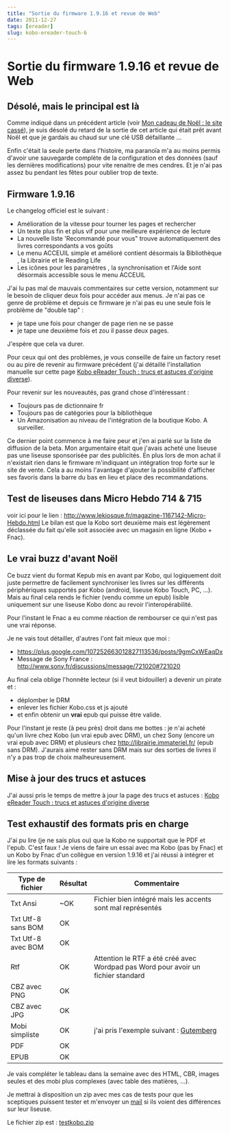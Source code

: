 ```yaml
---
title: "Sortie du firmware 1.9.16 et revue de Web"
date: 2011-12-27
tags: [ereader]
slug: kobo-ereader-touch-6
---
```

# Sortie du firmware 1.9.16 et revue de Web

## Désolé, mais le principal est là
Comme indiqué dans un précédent article (voir [Mon cadeau de Noël : le site cassé](/blog/cadeau-noel-site-out)), je suis désolé du retard de la sortie de cet article qui était prêt avant Noël et que je gardais au chaud sur une clé USB défaillante ...

Enfin c'était la seule perte dans l'histoire, ma paranoïa m'a au moins permis d'avoir une sauvegarde complète de la configuration et des données (sauf les dernières modifications) pour vite renaitre de mes cendres. Et je n'ai pas assez bu pendant les fêtes pour oublier trop de texte.

## Firmware 1.9.16

Le changelog officiel est le suivant :

* Amélioration de la vitesse pour tourner les pages et rechercher
* Un texte plus fin et plus vif pour une meilleure expérience de lecture
* La nouvelle liste 'Recommandé pour vous" trouve automatiquement des livres correspondants a vos goûts
* Le menu ACCEUIL simple et amélioré contient désormais la Bibliothèque , la Librairie et le Reading Life
* Les icônes pour les paramètres , la synchronisation et l'Aide sont désormais accessible sous le menu ACCEUIL

J'ai lu pas mal de mauvais commentaires sur cette version, notamment sur le besoin de cliquer deux fois pour accéder aux menus. Je n'ai pas ce genre de problème et depuis ce firmware je n'ai pas eu une seule fois le problème de "double tap" :

* je tape une fois pour changer de page rien ne se passe
* je tape une deuxième fois et zou il passe deux pages.

J'espère que cela va durer.

Pour ceux qui ont des problèmes, je vous conseille de faire un factory reset ou au pire de revenir au firmware précédent (j'ai détaillé l'installation manuelle sur cette page [Kobo eReader Touch : trucs et astuces d'origine diverse](/blog/kobo-ereader-touch-5)).

Pour revenir sur les nouveautés, pas grand chose d'intéressant :

* Toujours pas de dictionnaire fr
* Toujours pas de catégories pour la bibliothèque
* Un Amazonisation au niveau de l'intégration de la boutique Kobo. A surveiller.

Ce dernier point commence à me faire peur et j'en ai parlé sur la liste de diffusion de la beta. Mon argumentaire était que j'avais acheté une liseuse pas une liseuse sponsorisée par des publicités. En plus lors de mon achat il n'existait rien dans le firmware m'indiquant un intégration trop forte sur le site de vente. Cela a au moins l'avantage d'ajouter la possibilité d'afficher ses favoris dans la barre du bas en lieu et place des recommandations.

## Test de liseuses dans Micro Hebdo 714 & 715

voir ici pour le lien : http://www.lekiosque.fr/magazine-1167142-Micro-Hebdo.html
Le bilan est que la Kobo sort deuxième mais est légèrement déclassée du fait qu'elle soit associée avec un magasin en ligne (Kobo + Fnac).

## Le vrai buzz d'avant Noël

Ce buzz vient du format Kepub mis en avant par Kobo, qui logiquement doit juste permettre de facilement synchroniser les livres sur les différents périphériques supportés par Kobo (android, liseuse Kobo Touch, PC, ...). Mais au final cela rends le fichier (vendu comme un epub) lisible uniquement sur une liseuse Kobo donc au revoir l'interopérabilité.

Pour l'instant le Fnac a eu comme réaction de rembourser ce qui n'est pas une vrai réponse.

Je ne vais tout détailler, d'autres l'ont fait mieux que moi : 

* https://plus.google.com/107252663012827113536/posts/9gmCxWEaqDx
* Message de Sony France : http://www.sony.fr/discussions/message/721020#721020

Au final cela oblige l'honnête lecteur (si il veut bidouiller) a devenir un pirate et :

* déplomber le DRM
* enlever les fichier Kobo.css et js ajouté
* et enfin obtenir un **vrai** epub qui puisse être valide.

Pour l'instant je reste (à peu près) droit dans me bottes : je n'ai acheté qu'un livre chez Kobo (un vrai epub avec DRM), un chez Sony (encore un vrai epub avec DRM) et plusieurs chez http://librairie.immateriel.fr/ (epub sans DRM). J'aurais aimé rester sans DRM mais sur des sorties de livres il n'y a pas trop de choix malheureusement.

## Mise à jour des trucs et astuces

J'ai aussi pris le temps de mettre à jour la page des trucs et astuces : [Kobo eReader Touch : trucs et astuces d'origine diverse](/blog/kobo-ereader-touch-5)

## Test exhaustif des formats pris en charge

J'ai pu lire (je ne sais plus ou) que la Kobo ne supportait que le PDF et l'epub. C'est faux !
Je viens de faire un essai avec ma Kobo (pas by Fnac) et un Kobo by Fnac d'un collègue en version 1.9.16 et j'ai réussi à intégrer et lire les formats suivants :

Type de fichier    | Résultat  | Commentaire
---------------    | --------- | -----------
Txt Ansi           | ~OK       | Fichier bien intégré mais les accents sont mal représentés
Txt Utf-8 sans BOM | OK        |
Txt Utf-8 avec BOM | OK        |
Rtf                | OK        | Attention le RTF a été créé avec Wordpad pas Word pour avoir un fichier standard
CBZ avec PNG       | OK        |
CBZ avec JPG       | OK        |
Mobi simpliste     | OK        | j'ai pris l'exemple suivant : [Gutemberg](http://www.gutenberg.org/ebooks/18262)
PDF                | OK        |
EPUB               | OK        |

Je vais compléter le tableau dans la semaine avec des HTML, CBR, images seules et des mobi plus complexes (avec table des matières, ...).

Je mettrai à disposition un zip avec mes cas de tests pour que les sceptiques puissent tester et m'envoyer un [mail](/user/sebastien_lucas) si ils voient des différences sur leur liseuse.

Le fichier zip est : [testkobo.zip](/blog/testkobo.zip)
